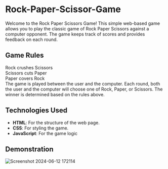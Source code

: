 # Rock-Paper-Scissor-Game
Welcome to the Rock Paper Scissors Game! This simple web-based game allows you to play the classic game of Rock Paper Scissors against a computer opponent. The game keeps track of scores and provides feedback on each round.

## Game Rules
Rock crushes Scissors </br>
Scissors cuts Paper </br>
Paper covers Rock </br>
The game is played between the user and the computer. Each round, both the user and the computer will choose one of Rock, Paper, or Scissors. The winner is determined based on the rules above.

## Technologies Used
- **HTML**: For the structure of the web page.
- **CSS**: For styling the game.
- **JavaScript**: For the game logic

## Demonstration
![Screenshot 2024-06-12 172114](https://github.com/aiswaryanr/Rock-Paper-Scissor-Game/assets/133225093/139b155b-c533-4333-bffb-d0964cb3dcef)
